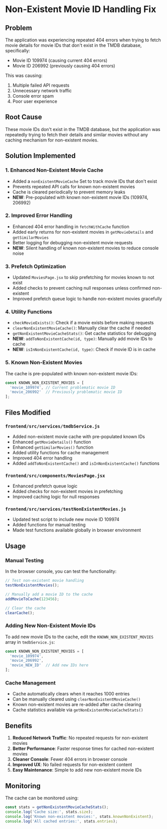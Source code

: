 # Non-Existent Movie ID Handling Fix

## Problem
The application was experiencing repeated 404 errors when trying to fetch movie details for movie IDs that don't exist in the TMDB database, specifically:
- Movie ID 109974 (causing current 404 errors)
- Movie ID 206992 (previously causing 404 errors)

This was causing:
1. Multiple failed API requests
2. Unnecessary network traffic
3. Console error spam
4. Poor user experience

## Root Cause
These movie IDs don't exist in the TMDB database, but the application was repeatedly trying to fetch their details and similar movies without any caching mechanism for non-existent movies.

## Solution Implemented

### 1. Enhanced Non-Existent Movie Cache
- Added a `nonExistentMovieCache` Set to track movie IDs that don't exist
- Prevents repeated API calls for known non-existent movies
- Cache is cleared periodically to prevent memory leaks
- **NEW**: Pre-populated with known non-existent movie IDs (109974, 206992)

### 2. Improved Error Handling
- Enhanced 404 error handling in `fetchWithCache` function
- Added early returns for non-existent movies in `getMovieDetails` and `getSimilarMovies`
- Better logging for debugging non-existent movie requests
- **NEW**: Silent handling of known non-existent movies to reduce console noise

### 3. Prefetch Optimization
- Updated `MoviesPage.jsx` to skip prefetching for movies known to not exist
- Added checks to prevent caching null responses unless confirmed non-existent
- Improved prefetch queue logic to handle non-existent movies gracefully

### 4. Utility Functions
- `checkMovieExists()`: Check if a movie exists before making requests
- `clearNonExistentMovieCache()`: Manually clear the cache if needed
- `getNonExistentMovieCacheStats()`: Get cache statistics for debugging
- **NEW**: `addToNonExistentCache(id, type)`: Manually add movie IDs to cache
- **NEW**: `isInNonExistentCache(id, type)`: Check if movie ID is in cache

### 5. Known Non-Existent Movies
The cache is pre-populated with known non-existent movie IDs:
```javascript
const KNOWN_NON_EXISTENT_MOVIES = [
  'movie_109974', // Current problematic movie ID
  'movie_206992'  // Previously problematic movie ID
];
```

## Files Modified

### `frontend/src/services/tmdbService.js`
- Added non-existent movie cache with pre-populated known IDs
- Enhanced `getMovieDetails()` function
- Enhanced `getSimilarMovies()` function
- Added utility functions for cache management
- Improved 404 error handling
- Added `addToNonExistentCache()` and `isInNonExistentCache()` functions

### `frontend/src/components/MoviesPage.jsx`
- Enhanced prefetch queue logic
- Added checks for non-existent movies in prefetching
- Improved caching logic for null responses

### `frontend/src/services/testNonExistentMovies.js`
- Updated test script to include new movie ID 109974
- Added functions for manual testing
- Made test functions available globally in browser environment

## Usage

### Manual Testing
In the browser console, you can test the functionality:
```javascript
// Test non-existent movie handling
testNonExistentMovies();

// Manually add a movie ID to the cache
addMovieToCache(123456);

// Clear the cache
clearCache();
```

### Adding New Non-Existent Movie IDs
To add new movie IDs to the cache, edit the `KNOWN_NON_EXISTENT_MOVIES` array in `tmdbService.js`:
```javascript
const KNOWN_NON_EXISTENT_MOVIES = [
  'movie_109974',
  'movie_206992',
  'movie_NEW_ID'  // Add new IDs here
];
```

### Cache Management
- Cache automatically clears when it reaches 1000 entries
- Can be manually cleared using `clearNonExistentMovieCache()`
- Known non-existent movies are re-added after cache clearing
- Cache statistics available via `getNonExistentMovieCacheStats()`

## Benefits
1. **Reduced Network Traffic**: No repeated requests for non-existent movies
2. **Better Performance**: Faster response times for cached non-existent movies
3. **Cleaner Console**: Fewer 404 errors in browser console
4. **Improved UX**: No failed requests for non-existent content
5. **Easy Maintenance**: Simple to add new non-existent movie IDs

## Monitoring
The cache can be monitored using:
```javascript
const stats = getNonExistentMovieCacheStats();
console.log('Cache size:', stats.size);
console.log('Known non-existent movies:', stats.knownNonExistent);
console.log('All cached entries:', stats.entries);
``` 